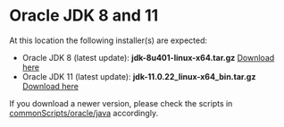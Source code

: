 # Oracle JDK 8 and 11
At this location the following installer(s) are expected:
+ Oracle JDK 8 (latest update): **jdk-8u401-linux-x64.tar.gz** [Download here](https://www.oracle.com/java/technologies/downloads/#java8)
+ Oracle JDK 11 (latest update): **jdk-11.0.22_linux-x64_bin.tar.gz** [Download here](https://www.oracle.com/java/technologies/downloads/#java11)

If you download a newer version, please check the scripts in [commonScripts/oracle/java](../../../commonScripts/oracle/java) accordingly.